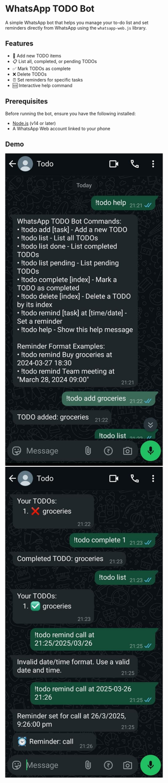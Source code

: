# WhatsApp TODO Bot

A simple WhatsApp bot that helps you manage your to-do list and set reminders directly from WhatsApp using the `whatsapp-web.js` library.

## Features

- 📌 Add new TODO items
- 📋 List all, completed, or pending TODOs
- ✅ Mark TODOs as complete
- ❌ Delete TODOs
- ⏰ Set reminders for specific tasks
- 🆘 Interactive help command

## Prerequisites

Before running the bot, ensure you have the following installed:

- [Node.js](https://nodejs.org/en/download/) (v14 or later)
- A WhatsApp Web account linked to your phone

## Demo 
![First image](./demo-imgs/firstdemo.jpeg)
![Second image](/demo-imgs/seconddemo.jpeg)
